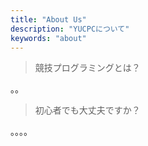 ```yaml
---
title: "About Us" 
description: "YUCPCについて"
keywords: "about"
---
```


>競技プログラミングとは？　　

。。　


>初心者でも大丈夫ですか？　　

。。。。　　
